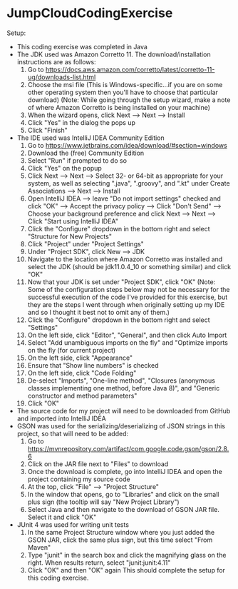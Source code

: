 # JumpCloudCodingExercise

Setup:
  - This coding exercise was completed in Java
  - The JDK used was Amazon Corretto 11. The download/installation instructions are as follows:
    1. Go to https://docs.aws.amazon.com/corretto/latest/corretto-11-ug/downloads-list.html
    2. Choose the msi file (This is Windows-specific...if you are on some other operating system then you'll have to choose that particular download)
    (Note: While going through the setup wizard, make a note of where Amazon Corretto is being installed on your machine)
    3. When the wizard opens, click Next --> Next --> Install
    4. Click "Yes" in the dialog the pops up
    5. Click "Finish"
  - The IDE used was IntelliJ IDEA Community Edition
    1. Go to https://www.jetbrains.com/idea/download/#section=windows
    2. Download the (free) Community Edition
    3. Select "Run" if prompted to do so
    4. Click "Yes" on the popup
    5. Click Next --> Next --> Select 32- or 64-bit as appropriate for your system, as well as selecting ".java", ".groovy", and ".kt" under Create Associations --> Next --> Install
    6. Open IntelliJ IDEA --> leave "Do not import settings" checked and click "OK" --> Accept the privacy policy --> Click "Don't Send" --> Choose your background preference and click Next --> Next --> Click "Start using IntelliJ IDEA"
    7. Click the "Configure" dropdown in the bottom right and select "Structure for New Projects"
    8. Click "Project" under "Project Settings"
    9. Under "Project SDK", click New --> JDK
    10. Navigate to the location where Amazon Corretto was installed and select the JDK (should be jdk11.0.4_10 or something similar) and click "OK"
    11. Now that your JDK is set under "Project SDK", click "OK"
    (Note: Some of the configuration steps below may not be necessary for the successful execution of the code I've provided for this exercise, but they are the steps I went through when originally setting up my IDE and so I thought it best not to omit any of them.)
    12. Click the "Configure" dropdown in the bottom right and select "Settings"
    13. On the left side, click "Editor", "General", and then click Auto Import
    14. Select "Add unambiguous imports on the fly" and "Optimize imports on the fly (for current project)
    15. On the left side, click "Appearance"
    16. Ensure that "Show line numbers" is checked
    17. On the left side, click "Code Folding"
    18. De-select "Imports", "One-line method", "Closures (anonymous classes implementing one method, before Java 8)", and "Generic constructor and method parameters"
    19. Click "OK"
  - The source code for my project will need to be downloaded from GitHub and imported into IntelliJ IDEA
  - GSON was used for the serializing/deserializing of JSON strings in this project, so that will need to be added:
    1. Go to https://mvnrepository.com/artifact/com.google.code.gson/gson/2.8.6
    2. Click on the JAR file next to "Files" to download
    3. Once the download is complete, go into IntelliJ IDEA and open the project containing my source code
    4. At the top, click "File" --> "Project Structure"
    5. In the window that opens, go to "Libraries" and click on the small plus sign (the tooltip will say "New Project Library")
    6. Select Java and then navigate to the download of GSON JAR file. Select it and click "OK"
  - JUnit 4 was used for writing unit tests
    1. In the same Project Structure window where you just added the GSON JAR, click the same plus sign, but this time select "From Maven"
    2. Type "junit" in the search box and click the magnifying glass on the right. When results return, select "junit:junit:4.11"
    3. Click "OK" and then "OK" again
This should complete the setup for this coding exercise.


